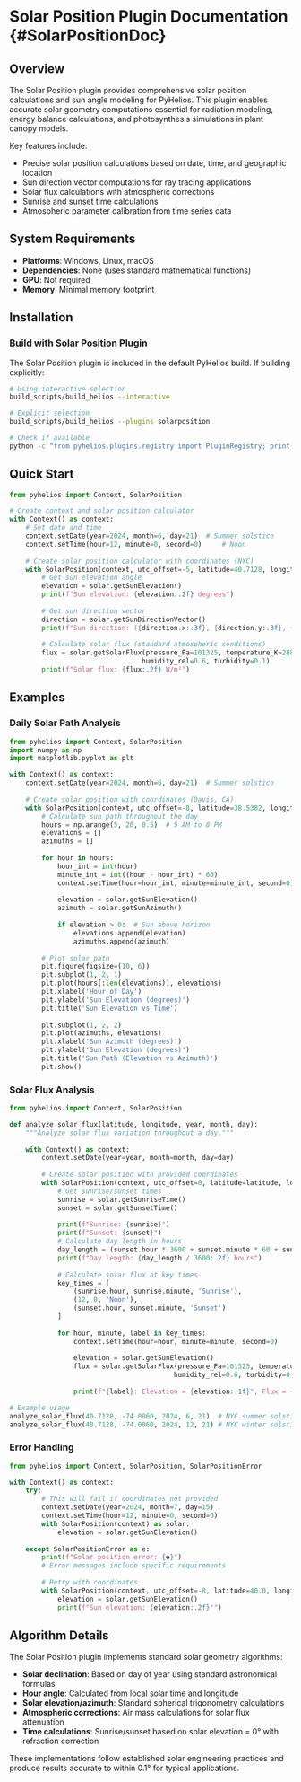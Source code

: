 # Solar Position Plugin Documentation {#SolarPositionDoc}

## Overview

The Solar Position plugin provides comprehensive solar position calculations and sun angle modeling for PyHelios. This plugin enables accurate solar geometry computations essential for radiation modeling, energy balance calculations, and photosynthesis simulations in plant canopy models.

Key features include:
- Precise solar position calculations based on date, time, and geographic location
- Sun direction vector computations for ray tracing applications
- Solar flux calculations with atmospheric corrections
- Sunrise and sunset time calculations
- Atmospheric parameter calibration from time series data

## System Requirements

- **Platforms**: Windows, Linux, macOS  
- **Dependencies**: None (uses standard mathematical functions)
- **GPU**: Not required
- **Memory**: Minimal memory footprint

## Installation

### Build with Solar Position Plugin

The Solar Position plugin is included in the default PyHelios build. If building explicitly:

```bash
# Using interactive selection
build_scripts/build_helios --interactive

# Explicit selection
build_scripts/build_helios --plugins solarposition

# Check if available
python -c "from pyhelios.plugins.registry import PluginRegistry; print('solarposition available:', PluginRegistry().is_plugin_available('solarposition'))"
```

## Quick Start

```python
from pyhelios import Context, SolarPosition

# Create context and solar position calculator
with Context() as context:
    # Set date and time
    context.setDate(year=2024, month=6, day=21)  # Summer solstice
    context.setTime(hour=12, minute=0, second=0)     # Noon
    
    # Create solar position calculator with coordinates (NYC)
    with SolarPosition(context, utc_offset=-5, latitude=40.7128, longitude=-74.0060) as solar:
        # Get sun elevation angle
        elevation = solar.getSunElevation()
        print(f"Sun elevation: {elevation:.2f} degrees")
        
        # Get sun direction vector
        direction = solar.getSunDirectionVector()
        print(f"Sun direction: ({direction.x:.3f}, {direction.y:.3f}, {direction.z:.3f})")
        
        # Calculate solar flux (standard atmospheric conditions)
        flux = solar.getSolarFlux(pressure_Pa=101325, temperature_K=288.15, 
                                 humidity_rel=0.6, turbidity=0.1)
        print(f"Solar flux: {flux:.2f} W/m²")
```

## Examples

### Daily Solar Path Analysis

```python
from pyhelios import Context, SolarPosition
import numpy as np
import matplotlib.pyplot as plt

with Context() as context:
    context.setDate(year=2024, month=6, day=21)  # Summer solstice
    
    # Create solar position with coordinates (Davis, CA)
    with SolarPosition(context, utc_offset=-8, latitude=38.5382, longitude=-121.7617) as solar:
        # Calculate sun path throughout the day
        hours = np.arange(5, 20, 0.5)  # 5 AM to 8 PM
        elevations = []
        azimuths = []
        
        for hour in hours:
            hour_int = int(hour)
            minute_int = int((hour - hour_int) * 60)
            context.setTime(hour=hour_int, minute=minute_int, second=0)
            
            elevation = solar.getSunElevation()
            azimuth = solar.getSunAzimuth()
            
            if elevation > 0:  # Sun above horizon
                elevations.append(elevation)
                azimuths.append(azimuth)
        
        # Plot solar path
        plt.figure(figsize=(10, 6))
        plt.subplot(1, 2, 1)
        plt.plot(hours[:len(elevations)], elevations)
        plt.xlabel('Hour of Day')
        plt.ylabel('Sun Elevation (degrees)')
        plt.title('Sun Elevation vs Time')
        
        plt.subplot(1, 2, 2)
        plt.plot(azimuths, elevations)
        plt.xlabel('Sun Azimuth (degrees)')
        plt.ylabel('Sun Elevation (degrees)')
        plt.title('Sun Path (Elevation vs Azimuth)')
        plt.show()
```

### Solar Flux Analysis

```python
from pyhelios import Context, SolarPosition

def analyze_solar_flux(latitude, longitude, year, month, day):
    """Analyze solar flux variation throughout a day."""
    
    with Context() as context:
        context.setDate(year=year, month=month, day=day)
        
        # Create solar position with provided coordinates  
        with SolarPosition(context, utc_offset=0, latitude=latitude, longitude=longitude) as solar:
            # Get sunrise/sunset times
            sunrise = solar.getSunriseTime()
            sunset = solar.getSunsetTime()
            
            print(f"Sunrise: {sunrise}")
            print(f"Sunset: {sunset}")
            # Calculate day length in hours
            day_length = (sunset.hour * 3600 + sunset.minute * 60 + sunset.second) - (sunrise.hour * 3600 + sunrise.minute * 60 + sunrise.second)
            print(f"Day length: {day_length / 3600:.2f} hours")
            
            # Calculate solar flux at key times
            key_times = [
                (sunrise.hour, sunrise.minute, 'Sunrise'),
                (12, 0, 'Noon'),
                (sunset.hour, sunset.minute, 'Sunset')
            ]
            
            for hour, minute, label in key_times:
                context.setTime(hour=hour, minute=minute, second=0)
                
                elevation = solar.getSunElevation()
                flux = solar.getSolarFlux(pressure_Pa=101325, temperature_K=288.15,
                                         humidity_rel=0.6, turbidity=0.1)
                
                print(f"{label}: Elevation = {elevation:.1f}°, Flux = {flux:.0f} W/m²")

# Example usage
analyze_solar_flux(40.7128, -74.0060, 2024, 6, 21)  # NYC summer solstice
analyze_solar_flux(40.7128, -74.0060, 2024, 12, 21) # NYC winter solstice
```

### Error Handling

```python
from pyhelios import Context, SolarPosition, SolarPositionError

with Context() as context:
    try:
        # This will fail if coordinates not provided
        context.setDate(year=2024, month=7, day=15)
        context.setTime(hour=12, minute=0, second=0)
        with SolarPosition(context) as solar:
            elevation = solar.getSunElevation()
            
    except SolarPositionError as e:
        print(f"Solar position error: {e}")
        # Error messages include specific requirements
        
        # Retry with coordinates
        with SolarPosition(context, utc_offset=-8, latitude=40.0, longitude=-120.0) as solar:
            elevation = solar.getSunElevation()
            print(f"Sun elevation: {elevation:.2f}°")
```

## Algorithm Details

The Solar Position plugin implements standard solar geometry algorithms:

- **Solar declination**: Based on day of year using standard astronomical formulas
- **Hour angle**: Calculated from local solar time and longitude
- **Solar elevation/azimuth**: Standard spherical trigonometry calculations
- **Atmospheric corrections**: Air mass calculations for solar flux attenuation
- **Time calculations**: Sunrise/sunset based on solar elevation = 0° with refraction correction

These implementations follow established solar engineering practices and produce results accurate to within 0.1° for typical applications.
